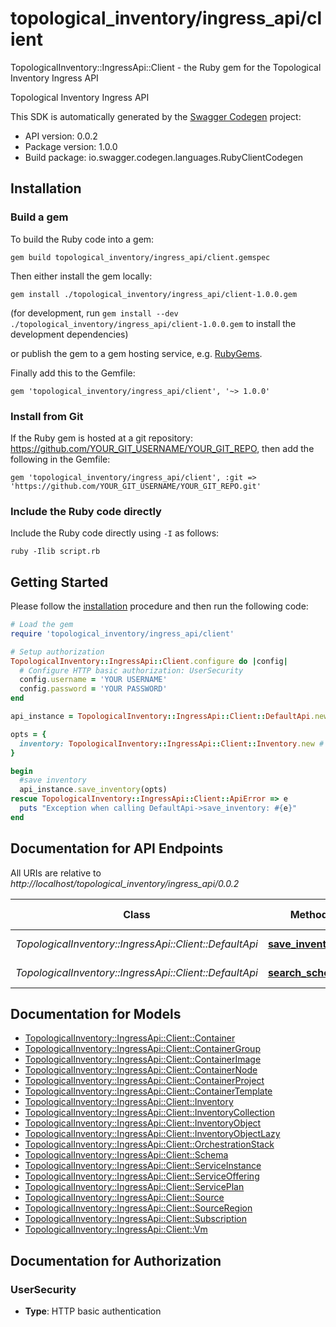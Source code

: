# topological_inventory/ingress_api/client

TopologicalInventory::IngressApi::Client - the Ruby gem for the Topological Inventory Ingress API

Topological Inventory Ingress API

This SDK is automatically generated by the [Swagger Codegen](https://github.com/swagger-api/swagger-codegen) project:

- API version: 0.0.2
- Package version: 1.0.0
- Build package: io.swagger.codegen.languages.RubyClientCodegen

## Installation

### Build a gem

To build the Ruby code into a gem:

```shell
gem build topological_inventory/ingress_api/client.gemspec
```

Then either install the gem locally:

```shell
gem install ./topological_inventory/ingress_api/client-1.0.0.gem
```
(for development, run `gem install --dev ./topological_inventory/ingress_api/client-1.0.0.gem` to install the development dependencies)

or publish the gem to a gem hosting service, e.g. [RubyGems](https://rubygems.org/).

Finally add this to the Gemfile:

    gem 'topological_inventory/ingress_api/client', '~> 1.0.0'

### Install from Git

If the Ruby gem is hosted at a git repository: https://github.com/YOUR_GIT_USERNAME/YOUR_GIT_REPO, then add the following in the Gemfile:

    gem 'topological_inventory/ingress_api/client', :git => 'https://github.com/YOUR_GIT_USERNAME/YOUR_GIT_REPO.git'

### Include the Ruby code directly

Include the Ruby code directly using `-I` as follows:

```shell
ruby -Ilib script.rb
```

## Getting Started

Please follow the [installation](#installation) procedure and then run the following code:
```ruby
# Load the gem
require 'topological_inventory/ingress_api/client'

# Setup authorization
TopologicalInventory::IngressApi::Client.configure do |config|
  # Configure HTTP basic authorization: UserSecurity
  config.username = 'YOUR USERNAME'
  config.password = 'YOUR PASSWORD'
end

api_instance = TopologicalInventory::IngressApi::Client::DefaultApi.new

opts = { 
  inventory: TopologicalInventory::IngressApi::Client::Inventory.new # Inventory | Inventory payload
}

begin
  #save inventory
  api_instance.save_inventory(opts)
rescue TopologicalInventory::IngressApi::Client::ApiError => e
  puts "Exception when calling DefaultApi->save_inventory: #{e}"
end

```

## Documentation for API Endpoints

All URIs are relative to *http://localhost/topological_inventory/ingress_api/0.0.2*

Class | Method | HTTP request | Description
------------ | ------------- | ------------- | -------------
*TopologicalInventory::IngressApi::Client::DefaultApi* | [**save_inventory**](docs/DefaultApi.md#save_inventory) | **POST** /inventory | save inventory
*TopologicalInventory::IngressApi::Client::DefaultApi* | [**search_schemas**](docs/DefaultApi.md#search_schemas) | **GET** /schemas | searches schemas


## Documentation for Models

 - [TopologicalInventory::IngressApi::Client::Container](docs/Container.md)
 - [TopologicalInventory::IngressApi::Client::ContainerGroup](docs/ContainerGroup.md)
 - [TopologicalInventory::IngressApi::Client::ContainerImage](docs/ContainerImage.md)
 - [TopologicalInventory::IngressApi::Client::ContainerNode](docs/ContainerNode.md)
 - [TopologicalInventory::IngressApi::Client::ContainerProject](docs/ContainerProject.md)
 - [TopologicalInventory::IngressApi::Client::ContainerTemplate](docs/ContainerTemplate.md)
 - [TopologicalInventory::IngressApi::Client::Inventory](docs/Inventory.md)
 - [TopologicalInventory::IngressApi::Client::InventoryCollection](docs/InventoryCollection.md)
 - [TopologicalInventory::IngressApi::Client::InventoryObject](docs/InventoryObject.md)
 - [TopologicalInventory::IngressApi::Client::InventoryObjectLazy](docs/InventoryObjectLazy.md)
 - [TopologicalInventory::IngressApi::Client::OrchestrationStack](docs/OrchestrationStack.md)
 - [TopologicalInventory::IngressApi::Client::Schema](docs/Schema.md)
 - [TopologicalInventory::IngressApi::Client::ServiceInstance](docs/ServiceInstance.md)
 - [TopologicalInventory::IngressApi::Client::ServiceOffering](docs/ServiceOffering.md)
 - [TopologicalInventory::IngressApi::Client::ServicePlan](docs/ServicePlan.md)
 - [TopologicalInventory::IngressApi::Client::Source](docs/Source.md)
 - [TopologicalInventory::IngressApi::Client::SourceRegion](docs/SourceRegion.md)
 - [TopologicalInventory::IngressApi::Client::Subscription](docs/Subscription.md)
 - [TopologicalInventory::IngressApi::Client::Vm](docs/Vm.md)


## Documentation for Authorization


### UserSecurity

- **Type**: HTTP basic authentication

